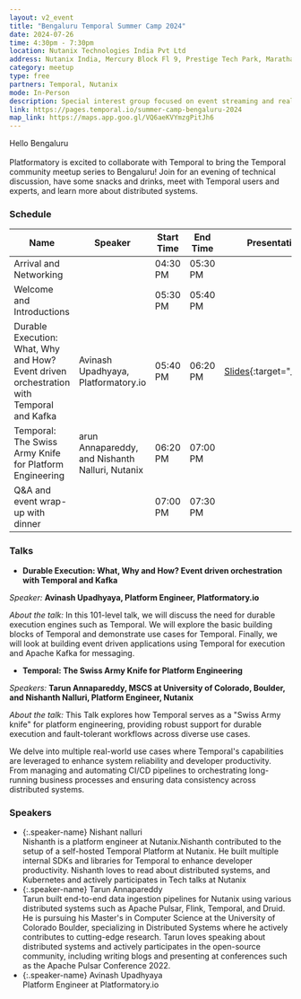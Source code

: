 ```yaml
---
layout: v2_event
title: "Bengaluru Temporal Summer Camp 2024"
date: 2024-07-26
time: 4:30pm - 7:30pm
location: Nutanix Technologies India Pvt Ltd
address: Nutanix India, Mercury Block Fl 9, Prestige Tech Park, Marathahalli Kadabeesanahalli, Bengaluru, Karnataka 560103
category: meetup
type: free
partners: Temporal, Nutanix
mode: In-Person
description: Special interest group focused on event streaming and real time analytics
link: https://pages.temporal.io/summer-camp-bengaluru-2024
map_link: https://maps.app.goo.gl/VQ6aeKVYmzgPitJh6
---
```


<div class="about">
Hello Bengaluru
<br><br>
Platformatory is excited to collaborate with Temporal to bring the Temporal community meetup series to Bengaluru! Join for an evening of technical discussion, have some snacks and drinks, meet with Temporal users and experts, and learn more about distributed systems.</b>
</div>

### Schedule

| Name                                                                                     | Speaker                                         | Start Time | End Time | Presentation                                                                                                                      | Recording |
|------------------------------------------------------------------------------------------|-------------------------------------------------|------------|----------|-----------------------------------------------------------------------------------------------------------------------------------|-----------|
| Arrival and Networking                                                                   |                                                 | 04:30 PM   | 05:30 PM |                                                                                                                                   |           |
| Welcome and Introductions                                                                |                                                 | 05:30 PM   | 05:40 PM |                                                                                                                                   |           |
| Durable Execution: What, Why and How? Event driven orchestration with Temporal and Kafka | Avinash Upadhyaya, Platformatory.io             | 05:40 PM   | 06:20 PM | [Slides](https://docs.google.com/presentation/d/1xZqY0grB2HBCa2od9Rqno8qGpgDFARh8kyqfSz1F7DM/edit?usp=sharing){:target="\_blank"} |           |
| Temporal: The Swiss Army Knife for Platform Engineering                                  | arun Annapareddy, and Nishanth Nalluri, Nutanix | 06:20 PM   | 07:00 PM |                                                                                                                                   |           |
| Q&A and event wrap-up with dinner                                                        |                                                 | 07:00 PM   | 07:30 PM |                                                                                                                                   |           |


### Talks

- **Durable Execution: What, Why and How? Event driven orchestration with Temporal and Kafka**

_Speaker:_ **Avinash Upadhyaya, Platform Engineer, Platformatory.io**

_About the talk:_ In this 101-level talk, we will discuss the need for durable execution engines such as Temporal. We will explore the basic building blocks of Temporal and demonstrate use cases for Temporal. Finally, we will look at building event driven applications using Temporal for execution and Apache Kafka for messaging.

- **Temporal: The Swiss Army Knife for Platform Engineering**

_Speakers:_ **Tarun Annapareddy, MSCS at University of Colorado, Boulder, and Nishanth Nalluri, Platform Engineer, Nutanix**

_About the talk:_  This Talk explores how Temporal serves as a "Swiss Army knife" for platform engineering, providing robust support for durable execution and fault-tolerant workflows across diverse use cases.

We delve into multiple real-world use cases where Temporal's capabilities are leveraged to enhance system reliability and developer productivity. From managing and automating CI/CD pipelines to orchestrating long-running business processes and ensuring data consistency across distributed systems.


### Speakers

- {:.speaker-name} Nishant nalluri <br> <span class="speaker-description">Nishanth is a platform engineer at Nutanix.Nishanth contributed to the setup of a self-hosted Temporal Platform at Nutanix. He built multiple internal SDKs and libraries for Temporal to enhance developer productivity. Nishanth loves to read about distributed systems, and Kubernetes and actively participates in Tech talks at Nutanix</span>
- {:.speaker-name} Tarun Annapareddy <br> <span class="speaker-description">Tarun built end-to-end data ingestion pipelines for Nutanix using various distributed systems such as Apache Pulsar, Flink, Temporal, and Druid. He is pursuing his Master's in Computer Science at the University of Colorado Boulder, specializing in Distributed Systems where he actively contributes to cutting-edge research. Tarun loves speaking about distributed systems and actively participates in the open-source community, including writing blogs and presenting at conferences such as the Apache Pulsar Conference 2022.</span>
- {:.speaker-name} Avinash Upadhyaya <br> <span class="speaker-description">Platform Engineer at Platformatory.io</span>
